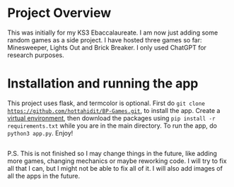 # Project Overview
This was initially for my KS3 Ebaccalaureate. I am now just adding some random games as a side project. I have hosted three games so far: Minesweeper, Lights Out and Brick Breaker. I only used ChatGPT for research purposes. 

# Installation and running the app
This project uses flask, and termcolor is optional. First do <code>git clone https://github.com/hottahidit/BP-Games.git</code>, to install the app. Create a [virtual environment](https://docs.python.org/3/library/venv.html), then download the packages using <code>pip install -r requirements.txt</code> while you are in the main directory. To run the app, do <code>python3 app.py</code>. Enjoy!

##
P.S. This is not finished so I may change things in the future, like adding more games, changing mechanics or maybe reworking code. I will try to fix all that I can, but I might not be able to fix all of it. I will also add images of all the apps in the future.
